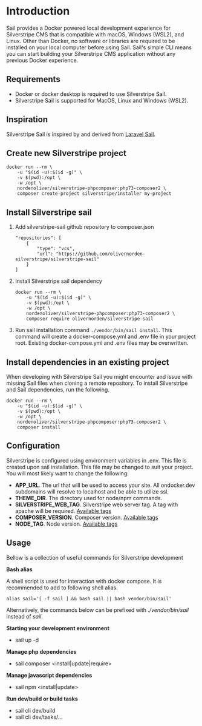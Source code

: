 # Introduction

Sail provides a Docker powered local development experience for Silverstripe CMS that is compatible with macOS, Windows (WSL2), and Linux. Other than Docker, no software or libraries are required to be installed on your local computer before using Sail. Sail's simple CLI means you can start building your Silverstripe CMS application without any previous Docker experience.

## Requirements
- Docker or docker desktop is required to use Silverstripe Sail.
- Silverstripe Sail is supported for MacOS, Linux and Windows (WSL2).

## Inspiration

Silverstripe Sail is inspired by and derived from [Laravel Sail](https://github.com/laravel/sail).

## Create new Silverstripe project
 ```
 docker run --rm \
     -u "$(id -u):$(id -g)" \
     -v $(pwd):/opt \
     -w /opt \
     nordenoliver/silverstripe-phpcomposer:php73-composer2 \
     composer create-project silverstripe/installer my-project
 ```

## Install Silverstripe sail

1. Add silverstripe-sail github repository to composer.json
    ```
    "repositories": [
        {
            "type": "vcs",
            "url": "https://github.com/olivernorden-silverstripe/silverstripe-sail"
        }
    ]
    ```
2. Install Silverstripe sail dependency
    ```
    docker run --rm \
        -u "$(id -u):$(id -g)" \
        -v $(pwd):/opt \
        -w /opt \
        nordenoliver/silverstripe-phpcomposer:php73-composer2 \
        composer require olivernorden/silverstripe-sail
    ```
3. Run sail installation command `./vendor/bin/sail install`. This command will create a docker-compose.yml and .env file in your project root. Existing docker-compose.yml and .env files may be overwritten.

## Install dependencies in an existing project

When developing with Silverstripe Sail you might encounter and issue with missing Sail files when cloning a remote repository. To install Silverstripe and Sail dependencies, run the following.
 ```
 docker run --rm \
     -u "$(id -u):$(id -g)" \
     -v $(pwd):/opt \
     -w /opt \
     nordenoliver/silverstripe-phpcomposer:php73-composer2 \
     composer install
 ```

## Configuration

Silverstripe is configured using environment variables in .env. This file is created upon sail installation. This file may be changed to suit your project. You will most likely want to change the following:

- **APP_URL**. The url that will be used to access your site. All ondocker.dev subdomains will resolve to localhost and be able to utilize ssl.
- **THEME_DIR**. The directory used for node/npm commands.
- **SILVERSTRIPE_WEB_TAG**. Silverstripe web server tag. A tag with apache will be required. [Available tags](https://hub.docker.com/r/brettt89/silverstripe-web/tags)
- **COMPOSER_VERSION**. Composer version. [Available tags](https://hub.docker.com/_/composer?tab=tags)
- **NODE_TAG**. Node version. [Available tags](https://hub.docker.com/_/node?tab=tags)

## Usage

Bellow is a collection of useful commands for Silverstripe development

**Bash alias**

A shell script is used for interaction with docker compose. It is recommended to add to following shell alias. 
```
alias sail='[ -f sail ] && bash sail || bash vendor/bin/sail'
```
Alternatively, the commands below can be prefixed with *./vendor/bin/sail* instead of *sail*.

**Starting your development environment**

- sail up -d

**Manage php dependencies**

- sail composer <install|update|require>

**Manage javascript dependencies**

- sail npm <install|update>

**Run dev/build or build tasks**

- sail cli dev/build
- sail cli dev/tasks/...


